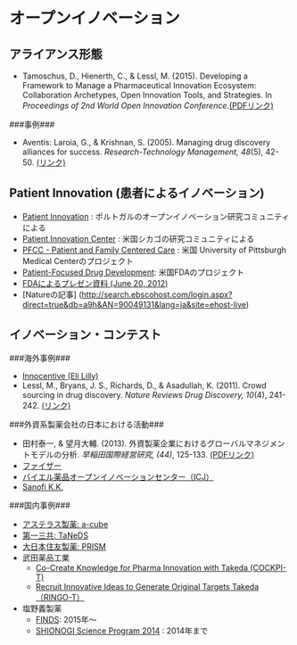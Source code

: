 # オープンイノベーション
## アライアンス形態
* Tamoschus, D., Hienerth, C., & Lessl, M. (2015). Developing a Framework to Manage a Pharmaceutical Innovation Ecosystem: Collaboration Archetypes, Open Innovation Tools, and Strategies. In _Proceedings of 2nd World Open Innovation Conference_.[(PDFリンク)  ](http://woic.corporateinnovation.berkeley.edu/wp-content/uploads/2015/12/D.-Tamoschus-Winning-Best-Student-Paper.pdf)

###事例###
* Aventis: Laroia, G., & Krishnan, S. (2005). Managing drug discovery alliances for success. _Research-Technology Management, 48_(5), 42-50. [(リンク)](http://www.tandfonline.com/doi/abs/10.1080/08956308.2005.11657337)

## Patient Innovation (患者によるイノベーション)
* [Patient Innovation](https://patient-innovation.com/) : ポルトガルのオープンイノベーション研究コミュニティによる
* [Patient Innovation Center](http://www.patientinnovationcenter.org/) : 米国シカゴの研究コミュニティによる
* [PFCC - Patient and Family Centered Care](http://www.pfcc.org/) : 米国 University of Pittsburgh Medical Centerのプロジェクト
* [Patient-Focused Drug Development](http://www.fda.gov/ForIndustry/UserFees/PrescriptionDrugUserFee/ucm347317.htm): 米国FDAのプロジェクト
 * [FDAによるプレゼン資料 (June 20, 2012)](http://www.fda.gov/downloads/AboutFDA/CentersOffices/OfficeofMedicalProductsandTobacco/CDER/UCM310754.pdf)
 * [Natureの記事] (http://search.ebscohost.com/login.aspx?direct=true&db=a9h&AN=90049131&lang=ja&site=ehost-live)

## イノベーション・コンテスト
###海外事例###
* [Innocentive (Eli Lilly)](http://www.innocentive.com/)
 * Lessl, M., Bryans, J. S., Richards, D., & Asadullah, K. (2011). Crowd sourcing in drug discovery. _Nature Reviews Drug Discovery, 10_(4), 241-242.  [(リンク)](http://www.nature.com/nrd/journal/v10/n4/abs/nrd3412.html)

###外資系製薬会社の日本における活動###
* 田村泰一, & 望月大輔. (2013). 外資製薬企業におけるグローバルマネジメントモデルの分析. _早稲田国際経営研究, (44)_, 125-133. [(PDFリンク)](https://dspace.wul.waseda.ac.jp/dspace/bitstream/2065/39157/1/KokusaiKeieiKenkyu_44_Tamura.pdf)
* [ファイザー](http://www.pfizer.co.jp/pfizer/development/innovation/index.html)
* [バイエル薬品オープンイノベーションセンター（ICJ）](https://openinnovation.bayer.co.jp/)
* [Sanofi K.K.](http://www.sanofi.co.jp/l/jp/ja/layout.jsp?scat=B06BF767-6E63-4F24-8C08-DE859116F7A8)

###国内事例###
* [アステラス製薬: a-cube](http://www.astellas.com/jp/a-cube/)
* [第一三共: TaNeDS](http://www.daiichisankyo.co.jp/corporate/rd/taneds/)
* [大日本住友製薬: PRISM](http://www.ds-pharma.co.jp/prism/)
* 武田薬品工業
  * [Co-Create Knowledge for Pharma Innovation with Takeda (COCKPI-T)](https://www.takeda.co.jp/research/openi/cockpit/)
  * [Recruit Innovative Ideas to Generate Original Targets Takeda（RINGO-T）](https://www.takeda.co.jp/research/openi/ringot/)
* 塩野義製薬
  * [FINDS](http://www.shionogi.co.jp/finds/): 2015年〜
  * [SHIONOGI Science Program 2014](http://www.shionogi.co.jp/ssp/jp/) : 2014年まで
